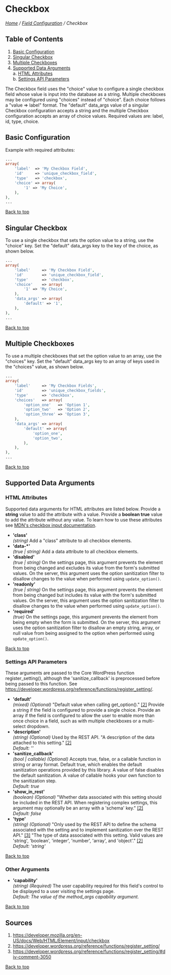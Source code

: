 # Checkbox

*[Home](../../README.md) / [Field Configuration](../field-configuration.md) / Checkbox*

## Table of Contents

1. [Basic Configuration](#basic-configuration)
2. [Singular Checkbox](#singular-checkbox)
3. [Multiple Checkboxes](#multiple-checkboxes)
4. [Supported Data Arguments](#supported-data-arguments)  
   a. [HTML Attributes](#html-attributes)  
   b. [Settings API Parameters](#settings-api-parameters)

The Checkbox field uses the "choice" value to configure a single checkbox field whose value is input into the database as a string. Multiple checkboxes may be configured using "choices" instead of "choice". Each choice follows a "value => label" format. The "default" data_args value of a singular Checkbox configuration accepts a string and the multiple Checkbox configuration accepts an array of choice values. Required values are: label, id, type, choice.

## Basic Configuration

Example with required attributes:

```php
...
array(
	'label'  => 'My Checkbox Field',
	'id'     => 'unique_checkbox_field',
	'type'   => 'checkbox',
	'choice' => array(
		'1' => 'My Choice',
	),
),
...
```

[Back to top](#checkbox)

## Singular Checkbox

To use a single checkbox that sets the option value to a string, use the "choice" key. Set the "default" data_args key to the key of the choice, as shown below.

```php
...
array(
	'label'     => 'My Checkbox Field',
	'id'        => 'unique_checkbox_field',
	'type'      => 'checkbox',
	'choice'    => array(
		'1' => 'My Choice',
	),
	'data_args' => array(
		'default' => '1',
	),
),
...
```

[Back to top](#checkbox)

## Multiple Checkboxes

To use a multiple checkboxes that set the option value to an array, use the "choices" key. Set the "default" data_args key to an array of keys used in the "choices" value, as shown below.

```php
...
array(
	'label'     => 'My Checkbox Fields',
	'id'        => 'unique_checkbox_fields',
	'type'      => 'checkbox',
	'choices'   => array(
		'option_one'   => 'Option 1',
		'option_two'   => 'Option 2',
		'option_three' => 'Option 3',
	),
	'data_args' => array(
		'default' => array(
			'option_one',
			'option_two',
		),
	),
),
...
```

[Back to top](#checkbox)

## Supported Data Arguments

### HTML Attributes

Supported data arguments for HTML attributes are listed below. Provide a **string** value to add the attribute with a value. Provide a **boolean true** value to add the attribute without any value. To learn how to use these attributes see [MDN's checkbox input documentation](https://developer.mozilla.org/en-US/docs/Web/HTML/Element/input/checkbox).

* __'class'__  
  *(string)*
  Add a "class" attribute to all checkbox elements.
* __'data-*'__  
  *(true | string)*
  Add a data attribute to all checkbox elements.
* __'disabled'__  
  *(true | string)*
  On the settings page, this argument prevents the element from being changed and excludes its value from the form's submitted values. On the server, this argument uses the option sanitization filter to disallow changes to the value when performed using `update_option()`.
* __'readonly'__  
  *(true | string)*
  On the settings page, this argument prevents the element from being changed but includes its value with the form's submitted values. On the server, this argument uses the option sanitization filter to disallow changes to the value when performed using `update_option()`.
* __'required'__  
  *(true)*
  On the settings page, this argument prevents the element from being empty when the form is submitted. On the server, this argument uses the option sanitization filter to disallow an empty string, array, or null value from being assigned to the option when performed using `update_option()`.

[Back to top](#checkbox)

### Settings API Parameters

These arguments are passed to the Core WordPress function register_setting(), although the 'sanitize_callback' is preprocessed before being passed to this function. See https://developer.wordpress.org/reference/functions/register_setting/.

* __'default'__  
  *(mixed) (Optional)* 
  "Default value when calling get_option()." [[2]](#sources) Provide a string if the field is configured to provide a single choice. Provide an array if the field is configured to allow the user to enable more than once choice in a field, such as with multiple checkboxes or a multi-select dropdown.
* __'description'__  
  *(string) (Optional)* 
  Used by the REST API. "A description of the data attached to this setting." [[2]](#sources)  
  *Default: ''*
* __'sanitize_callback'__  
  *(bool | callable) (Optional)* 
  Accepts true, false, or a callable function in string or array format. Default true, which enables the default sanitization operations provided by this library. A value of false disables the default sanitization. A value of callable hooks your own function to the sanitization step.  
  *Default: true*
* __'show_in_rest'__  
  *(boolean) (Optional)* 
  "Whether data associated with this setting should be included in the REST API. When registering complex settings, this argument may optionally be an array with a 'schema' key." [[2]](#sources)  
  *Default: false*
* __'type'__  
  *(string) (Optional)* 
  "Only used by the REST API to define the schema associated with the setting and to implement sanitization over the REST API." [[3]](#sources) "The type of data associated with this setting. Valid values are 'string', 'boolean', 'integer', 'number', 'array', and 'object'." [[2]](#sources)  
  *Default: 'string'*

[Back to top](#checkbox)

### Other Arguments

* __'capability'__  
  *(string) (Required)* 
  The user capability required for this field's control to be displayed to a user visiting the settings page.  
  *Default: The value of the method_args capability argument.*

[Back to top](#checkbox)

## Sources

1. https://developer.mozilla.org/en-US/docs/Web/HTML/Element/input/checkbox
2. https://developer.wordpress.org/reference/functions/register_setting/
3. https://developer.wordpress.org/reference/functions/register_setting/#div-comment-3050

[Back to top](#checkbox)
